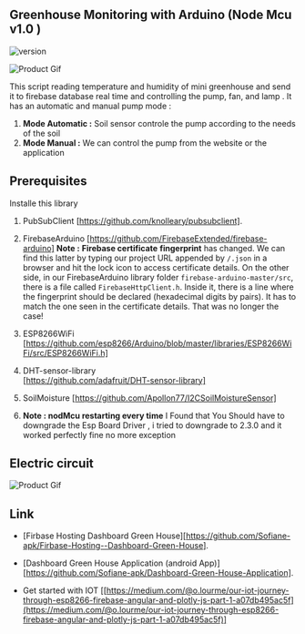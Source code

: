 ﻿
##  Greenhouse Monitoring with Arduino  (Node Mcu v1.0 )


 ![version](https://img.shields.io/badge/version-1.0.0-blue.svg)  


![Product Gif](https://i.ibb.co/022dRK4/IOT-GH-bb.jpg)

  This script   reading   temperature and humidity of mini greenhouse and send it to firebase database real time   and  controlling  the pump, fan, and lamp . It has an automatic and manual pump mode :

1.  **Mode Automatic :** Soil sensor controle the pump according to the needs of the soil
2.  **Mode Manual :** We can control the pump from the website or the application
## Prerequisites
Installe this library
1. PubSubClient [https://github.com/knolleary/pubsubclient].

2. FirebaseArduino [https://github.com/FirebaseExtended/firebase-arduino]   **Note :** **Firebase certificate**  **fingerprint** has  changed. We can find this latter by typing our project URL appended by `/.json` in a browser and hit the lock icon to access certificate details. On the other side, in our FirebaseArduino library folder `firebase-arduino-master/src`, there is a file called `FirebaseHttpClient.h`. Inside it, there is a line where the fingerprint should be declared (hexadecimal digits by pairs). It has to match the one seen in the certificate details. That was no longer the case!

3. ESP8266WiFi [https://github.com/esp8266/Arduino/blob/master/libraries/ESP8266WiFi/src/ESP8266WiFi.h]

4.  DHT-sensor-library  
[https://github.com/adafruit/DHT-sensor-library]


6. SoilMoisture [https://github.com/Apollon77/I2CSoilMoistureSensor]

7.  **Note : nodMcu restarting every time**   I Found that You Should have to downgrade the Esp Board Driver , i tried to downgrade to 2.3.0 and it worked perfectly fine no more exception

## Electric circuit

![Product Gif](https://i.ibb.co/4PNTpZP/IOT-GH-hardware-bb.jpg)

## Link
- [Firbase Hosting Dashboard Green House][https://github.com/Sofiane-apk/Firbase-Hosting--Dashboard-Green-House].
- [Dashboard Green House Application (android App)][https://github.com/Sofiane-apk/Dashboard-Green-House-Application].

-   Get started with IOT
[[https://medium.com/@o.lourme/our-iot-journey-through-esp8266-firebase-angular-and-plotly-js-part-1-a07db495ac5f](https://medium.com/@o.lourme/our-iot-journey-through-esp8266-firebase-angular-and-plotly-js-part-1-a07db495ac5f)]


